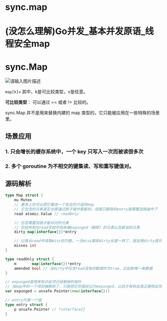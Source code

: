 # sync.map


# (没怎么理解)Go并发_基本并发原语_线程安全map

# sync.Map

![请输入图片描述](./images/2024/08/502003932.jpg)

`map[k]v` 其中，k是可比较类型，v是任意。

**可比较类型**： 可以通过 == 或者 != 比较的。

sync.Map 并不是用来替换内建的 map 类型的，它只能被应用在一些特殊的场景里。

## 场景应用

### 1. 只会增长的缓存系统中，一个 key 只写入一次而被读很多次

### 2. 多个 goroutine 为不相交的键集读、写和重写键值对。

## 源码解析

```go
type Map struct {
    mu Mutex
    // 基本上你可以把它看成一个安全的只读的map
    // 它包含的元素其实也是通过原子操作更新的，但是已删除的entry就需要加锁操作了
    read atomic.Value // readOnly

    // 包含需要加锁才能访问的元素
    // 包括所有在read字段中但未被expunged（删除）的元素以及新加的元素
    dirty map[interface{}]*entry

    // 记录从read中读取miss的次数，一旦miss数和dirty长度一样了，就会把dirty提升为read，并把dirty置空
    misses int
}

type readOnly struct {
    m       map[interface{}]*entry
    amended bool // 当dirty中包含read没有的数据时为true，比如新增一条数据
}

// expunged是用来标识此项已经删掉的指针
// 当map中的一个项目被删除了，只是把它的值标记为expunged，以后才有机会真正删除此项
var expunged = unsafe.Pointer(new(interface{}))

// entry代表一个值
type entry struct {
    p unsafe.Pointer // *interface{}
}
